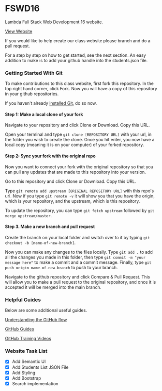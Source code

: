 # FSWD16

Lambda Full Stack Web Development 16 website.

[View Website](https://awesome-volhard-64be73.netlify.com/)

If you would like to help create our class website please branch and do a pull request. 

For a step by step on how to get started, see the next section. An easy addition to make is to add your github handle into the students.json file. 

### Getting Started With Git

To make contributions to this class website, first fork this repository. In the top right hand corner, click Fork. Now you will have a copy of this repository in your github repositories. 

If you haven't already [installed Git](https://help.github.com/articles/set-up-git), do so now.

#### Step 1: Make a local clone of your fork

Navigate to your repository and click Clone or Download. Copy this URL. 

Open your terminal and type `git clone [REPOSITORY URL]` with your url, in the folder you wish to create the clone. Once you hit enter, you now have a local copy (meaning it is on your computer) of your forked repository.

#### Step 2: Sync your fork with the original repo

Now you want to connect your fork with the original repository so that you can pull any updates that are made to this repository into your version. 

Go to this repository and click Clone or Download. Copy this URL. 

Type `git remote add upstream [ORIGINAL REPOSITORY URL]` with this repo's url. Now if you type `git remote -v` it will show you that you have the origin, which is your repository, and the upstream, which is this repository.

To update the repository, you can type `git fetch upstream` followed by `git merge upstream/master`. 

#### Step 3. Make a new branch and pull request

Create the branch on your local folder and switch over to it by typing `git checkout -b [name-of-new-branch]`. 

Now you can make any changes to the files locally. Type `git add .` to add all the changes you made in this folder, then type `git commit -m "your message here"` to make a commit and a commit message. Finally, type `git push origin name-of-new-branch` to push to your branch. 

Navigate to the github repository and click Compare & Pull Request. This will allow you to make a pull request to the original repository, and once it is accepted it will be merged into the main branch.

### Helpful Guides

Below are some additional useful guides. 

[Understanding the GitHub flow](https://guides.github.com/introduction/flow/)

[GitHub Guides](https://guides.github.com)

[GitHub Training Videos](https://www.youtube.com/githubguides)


### Website Task List

- [x] Add Semantic UI
- [x] Add Students List JSON File
- [x] Add Styling
- [x] Add Bootstrap
- [x] Search implementation